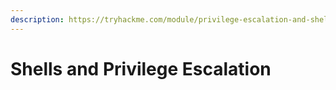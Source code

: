 ```yaml
---
description: https://tryhackme.com/module/privilege-escalation-and-shells
---
```


# Shells and Privilege Escalation


